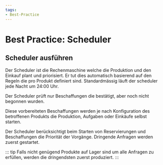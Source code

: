 ```yaml
---
tags:
- Best-Practice
---
```

# Best Practice: Scheduler

## Scheduler ausführen 

Der Scheduler ist die Rechenmaschine welche die Produktion und den Einkauf plant und priorisiert. Er tut dies automatisch basierend auf den Regeln die pro Produkt definiert sind. Standardmässig läuft der scheduler jede Nacht um 24:00 Uhr.

Der Scheduler prüft nur Beschaffungen die bestätigt, aber noch nicht begonnen wurden.

Diese vorbereiteten Beschaffungen werden je nach Konfiguration des betroffenen Produkts die Produktion, Aufgaben oder Einkäufe selbst starten.

Der Scheduler berücksichtigt beim Starten von Reservierungen und Beschaffungen die Priorität der Vorgänge. Dringende Anfragen werden zuerst gestartet.

::: tip
Falls nicht genügend Produkte auf Lager sind um alle Anfragen zu erfüllen, werden die dringendsten zuerst produziert.
:::